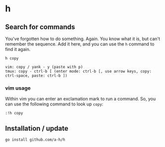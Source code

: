 # h

## Search for commands

You've forgotten how to do something. Again. You know what it is, but can't remember the sequence. Add it here, and you can use the `h` command to find it again.

```
h copy
```

```
vim: copy / yank - y (paste with p)
tmux: copy - ctrl-b [ (enter mode: ctrl-b [, use arrow keys, copy: ctrl-space, paste: ctrl-b ])
```

### vim usage

Within vim you can enter an exclamation mark to run a command. So, you can use the following command to look up `copy`:

```
:!h copy
```

## Installation / update

```
go install github.com/a-h/h
```

